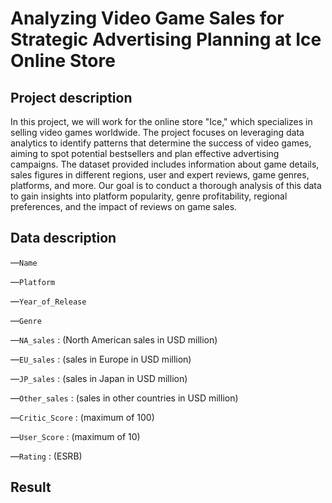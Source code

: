 # Analyzing Video Game Sales for Strategic Advertising Planning at Ice Online Store


## Project description

In this project, we will work for the online store "Ice," which specializes in selling video games worldwide. The project focuses on leveraging data analytics to identify patterns that determine the success of video games, aiming to spot potential bestsellers and plan effective advertising campaigns. The dataset provided includes information about game details, sales figures in different regions, user and expert reviews, game genres, platforms, and more. Our goal is to conduct a thorough analysis of this data to gain insights into platform popularity, genre profitability, regional preferences, and the impact of reviews on game sales.

## Data description

—`Name`

—`Platform`

—`Year_of_Release`

—`Genre`

—`NA_sales` : (North American sales in USD million) 

—`EU_sales` : (sales in Europe in USD million) 

—`JP_sales` : (sales in Japan in USD million) 

—`Other_sales` : (sales in other countries in USD million) 

—`Critic_Score` : (maximum of 100) 

—`User_Score` : (maximum of 10) 

—`Rating` : (ESRB)



## Result


